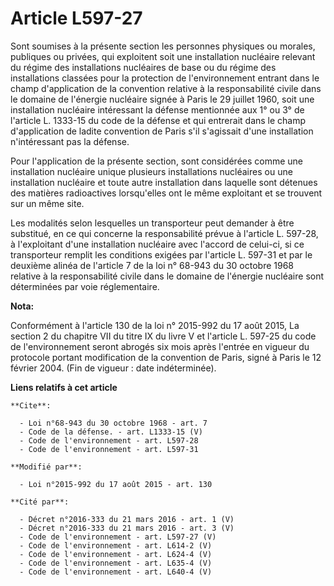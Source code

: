 # Article L597-27

Sont soumises à la présente section les personnes physiques ou morales, publiques ou privées, qui exploitent soit une
installation nucléaire relevant du régime des installations nucléaires de base ou du régime des installations classées pour
la protection de l'environnement entrant dans le champ d'application de la convention relative à la responsabilité civile
dans le domaine de l'énergie nucléaire signée à Paris le 29 juillet 1960, soit une installation nucléaire intéressant la
défense mentionnée aux 1° ou 3° de l'article L. 1333-15 du code de la défense et qui entrerait dans le champ d'application de
ladite convention de Paris s'il s'agissait d'une installation n'intéressant pas la défense. 

Pour l'application de la présente section, sont considérées comme une installation nucléaire unique plusieurs installations
nucléaires ou une installation nucléaire et toute autre installation dans laquelle sont détenues des matières radioactives
lorsqu'elles ont le même exploitant et se trouvent sur un même site. 

Les modalités selon lesquelles un transporteur peut demander à être substitué, en ce qui concerne la responsabilité prévue à
l'article L. 597-28, à l'exploitant d'une installation nucléaire avec l'accord de celui-ci, si ce transporteur remplit les
conditions exigées par l'article L. 597-31 et par le deuxième alinéa de l'article 7 de la loi n° 68-943 du 30 octobre 1968
relative à la responsabilité civile dans le domaine de l'énergie nucléaire sont déterminées par voie réglementaire.

**Nota:**

Conformément à l'article 130 de la loi n° 2015-992 du 17 août 2015, La section 2 du chapitre VII du titre IX du livre V et
l'article L. 597-25 du code de l'environnement seront abrogés six mois après l'entrée en vigueur du protocole portant
modification de la convention de Paris, signé à Paris le 12 février 2004. (Fin de vigueur : date indéterminée).

**Liens relatifs à cet article**

	**Cite**:

	  - Loi n°68-943 du 30 octobre 1968 - art. 7
	  - Code de la défense. - art. L1333-15 (V)
	  - Code de l'environnement - art. L597-28
	  - Code de l'environnement - art. L597-31

	**Modifié par**:

	  - Loi n°2015-992 du 17 août 2015 - art. 130

	**Cité par**:

	  - Décret n°2016-333 du 21 mars 2016 - art. 1 (V)
	  - Décret n°2016-333 du 21 mars 2016 - art. 3 (V)
	  - Code de l'environnement - art. L597-27 (V)
	  - Code de l'environnement - art. L614-2 (V)
	  - Code de l'environnement - art. L624-4 (V)
	  - Code de l'environnement - art. L635-4 (V)
	  - Code de l'environnement - art. L640-4 (V)
